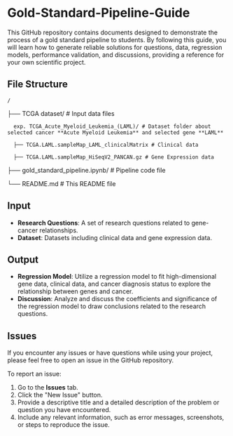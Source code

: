 # Gold-Standard-Pipeline-Guide

This GitHub repository contains documents designed to demonstrate the process of a gold standard pipeline to students. By following this guide, you will learn how to generate reliable solutions for questions, data, regression models, performance validation, and discussions, providing a reference for your own scientific project.

## File Structure

    /
  ├── TCGA dataset/ # Input data files
  
      exp. TCGA_Acute_Myeloid_Leukemia_(LAML)/ # Dataset folder about selected cancer **Acute Myeloid Leukemia** and selected gene **LAML**
      
      ├── TCGA.LAML.sampleMap_LAML_clinicalMatrix # Clinical data
      
      ├── TCGA.LAML.sampleMap_HiSeqV2_PANCAN.gz # Gene Expression data
      
  ├── gold_standard_pipeline.ipynb/ # Pipeline code file
  
  └── README.md # This README file

## **Input**

- **Research Questions**: A set of research questions related to gene-cancer relationships.
- **Dataset**: Datasets including clinical data and gene expression data.

## **Output**

- **Regression Model**: Utilize a regression model to fit high-dimensional gene data, clinical data, and cancer diagnosis status to explore the relationship between genes and cancer.
- **Discussion**: Analyze and discuss the coefficients and significance of the regression model to draw conclusions related to the research questions.

## Issues

If you encounter any issues or have questions while using your project, please feel free to open an issue in the GitHub repository.

To report an issue:

1. Go to the **Issues** tab.
2. Click the "New Issue" button.
3. Provide a descriptive title and a detailed description of the problem or question you have encountered.
4. Include any relevant information, such as error messages, screenshots, or steps to reproduce the issue.



